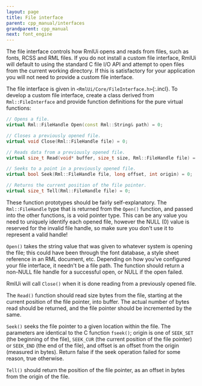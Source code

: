 ```yaml
---
layout: page
title: File interface
parent: cpp_manual/interfaces
grandparent: cpp_manual
next: font_engine
---
```


The file interface controls how RmlUi opens and reads from files, such as fonts, RCSS and RML files. If you do not install a custom file interface, RmlUi will default to using the standard C file I/O API and attempt to open files from the current working directory. If this is satisfactory for your application you will not need to provide a custom file interface.

The file interface is given in `<RmlUi/Core/FileInterface.h>`{:.incl}. To develop a custom file interface, create a class derived from `Rml::FileInterface` and provide function definitions for the pure virtual functions:

```cpp
// Opens a file.
virtual Rml::FileHandle Open(const Rml::String& path) = 0;

// Closes a previously opened file.
virtual void Close(Rml::FileHandle file) = 0;

// Reads data from a previously opened file.
virtual size_t Read(void* buffer, size_t size, Rml::FileHandle file) = 0;

// Seeks to a point in a previously opened file.
virtual bool Seek(Rml::FileHandle file, long offset, int origin) = 0;

// Returns the current position of the file pointer.
virtual size_t Tell(Rml::FileHandle file) = 0;
```

These function prototypes should be fairly self-explanatory. The `Rml::FileHandle` type that is returned from the `Open()` function, and passed into the other functions, is a void pointer type. This can be any value you need to uniquely identify each opened file, however the NULL (0) value is reserved for the invalid file handle, so make sure you don't use it to represent a valid handle!

`Open()` takes the string value that was given to whatever system is opening the file; this could have been through the font database, a style sheet reference in an RML document, etc. Depending on how you've configured your file interface, it needn't be a file path. The function should return a non-NULL file handle for a successful open, or NULL if the open failed.

RmlUi will call `Close()` when it is done reading from a previously opened file.

The `Read()` function should read size bytes from the file, starting at the current position of the file pointer, into buffer. The actual number of bytes read should be returned, and the file pointer should be incremented by the same.

`Seek()` seeks the file pointer to a given location within the file. The parameters are identical to the C function `fseek()`; origin is one of `SEEK_SET` (the beginning of the file), `SEEK_CUR` (the current position of the file pointer) or `SEEK_END` (the end of the file), and offset is an offset from the origin (measured in bytes). Return false if the seek operation failed for some reason, true otherwise.

`Tell()` should return the position of the file pointer, as an offset in bytes from the origin of the file.
